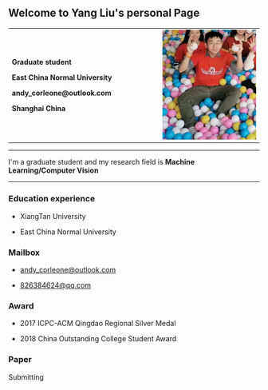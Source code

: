 ## Welcome to Yang Liu's personal Page


<div>
<table border="0">
  <tr>
    <td width="60%">
      <p><b>Graduate student</b></p>
      <p><b>East China Normal University</b></p>
      <p><b>andy_corleone@outlook.com</b></p>
      <p><b>Shanghai China</b></p>
    </td>
    <td width="40%">
      <img src="/andy.jpg" width="100%">
    </td>
  </tr>
</table>
</div>

---

I'm a graduate student and my research field is **Machine Learning/Computer Vision**

---

### Education experience
- XiangTan University

- East China Normal University

### Mailbox
- andy_corleone@outlook.com

- 826384624@qq.com


### Award
- 2017 ICPC-ACM Qingdao Regional Silver Medal

- 2018 China Outstanding College Student Award


### Paper
Submitting


